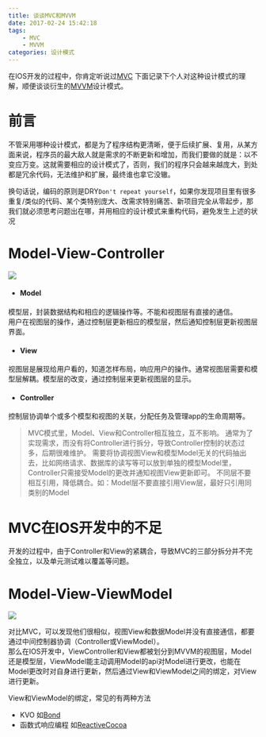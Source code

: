 ```yaml
---
title: 谈谈MVC和MVVM
date: 2017-02-24 15:42:18
tags:
    - MVC
    - MVVM
categories: 设计模式
---
```


在IOS开发的过程中，你肯定听说过[MVC](https://developer.apple.com/library/content/documentation/General/Conceptual/DevPedia-CocoaCore/MVC.html)
下面记录下个人对这种设计模式的理解，顺便谈谈衍生的[MVVM](https://msdn.microsoft.com/en-us/library/hh848246.aspx)设计模式。

<!-- more -->

前言
===
不管采用哪种设计模式，都是为了程序结构更清晰，便于后续扩展、复用，从某方面来说，程序员的最大敌人就是需求的不断更新和增加，而我们要做的就是：以不变应万变。这就需要相应的设计模式了，否则，我们的程序只会越来越庞大，到处都是冗余代码，无法维护和扩展，最终谁也拿它没辙。

换句话说，编码的原则是DRY`Don't repeat yourself`，如果你发现项目里有很多重复/类似的代码、某个类特别庞大、改需求特别痛苦、新项目完全从零起步，那我们就必须思考问题出在哪，并用相应的设计模式来重构代码，避免发生上述的状况

Model-View-Controller
===
![](/mvc/model_view_controller.png)

* #### Model
模型层，封装数据结构和相应的逻辑操作等。不能和视图层有直接的通信。  
用户在视图层的操作，通过控制层更新相应的模型层，然后通知控制层更新视图层界面。

* #### View
视图层是展现给用户看的，知道怎样布局，响应用户的操作。通常视图层需要和模型层解耦。模型层的改变，通过控制层来更新视图层的显示。

* #### Controller
控制层协调单个或多个模型和视图的关联，分配任务及管理app的生命周期等。

>MVC模式里，Model、View和Controller相互独立，互不影响。
>通常为了实现需求，而没有将Controller进行拆分，导致Controller控制的状态过多，后期很难维护。
>需要将协调视图View和模型Model无关的代码抽出去，比如网络请求、数据库的读写等可以放到单独的模型Model里，Controller只需接受Model的更改并通知视图View更新即可。
>不同层不要相互引用，降低耦合。如：Model层不要直接引用View层，最好只引用同类别的Model

MVC在IOS开发中的不足
===
开发的过程中，由于Controller和View的紧耦合，导致MVC的三部分拆分并不完全独立，以及单元测试难以覆盖等问题。

Model-View-ViewModel
===
![](/mvc/ms_mvvm.png)

对比MVC，可以发现他们很相似，视图View和数据Model并没有直接通信，都要通过中间控制器协调（Controller或ViewModel）。  
那么在IOS开发中，ViewController和View都被划分到MVVM的视图层，Model还是模型层，ViewModel能主动调用Model的api对Model进行更改，也能在Model更改时对自身进行更新，然后通过View和ViewModel之间的绑定，对View进行更新。

View和ViewModel的绑定，常见的有两种方法
* KVO 如[Bond](https://github.com/ReactiveKit/Bond)
* 函数式响应编程 如[ReactiveCocoa](https://github.com/ReactiveCocoa/ReactiveCocoa)
